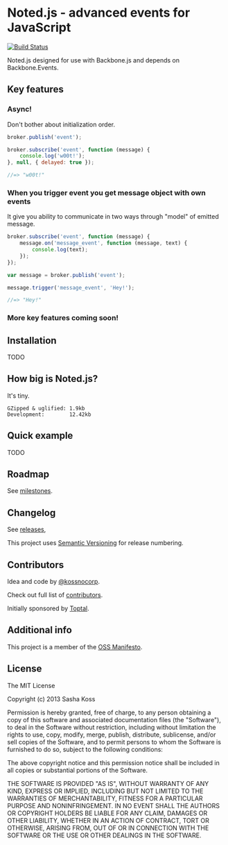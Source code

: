 # Noted.js - advanced events for JavaScript

[![Build Status](https://secure.travis-ci.org/kossnocorp/noted.png?branch=master)](http://travis-ci.org/kossnocorp/noted)

Noted.js designed for use with Backbone.js and depends on Backbone.Events.

## Key features

### Async!

Don't bother about initialization order.

``` js
broker.publish('event');

broker.subscribe('event', function (message) {
    console.log('w00t!');
}, null, { delayed: true });

//=> "w00t!"
```

### When you trigger event you get message object with own events

It give you ability to communicate in two ways through "model" of emitted message.

``` js
broker.subscribe('event', function (message) {
    message.on('message_event', function (message, text) {
        console.log(text);
    });
});

var message = broker.publish('event');

message.trigger('message_event', 'Hey!');

//=> "Hey!"
```

### More key features coming soon!

## Installation

TODO

## How big is Noted.js?

It's tiny.

```
GZipped & uglified: 1.9kb
Development:        12.42kb
```

## Quick example

TODO

## Roadmap

See [milestones](https://github.com/kossnocorp/noted/issues/milestones).

## Changelog

See [releases](https://github.com/kossnocorp/noted/releases),

This project uses [Semantic Versioning](http://semver.org/) for release numbering.

## Contributors

Idea and code by [@kossnocorp](http://koss.nocorp.me).

Check out full list of [contributors](https://github.com/kossnocorp/noted/contributors).

Initially sponsored by [Toptal](http://toptal.com/).

## Additional info

This project is a member of the [OSS Manifesto](http://ossmanifesto.org).

## License

The MIT License

Copyright (c) 2013 Sasha Koss

Permission is hereby granted, free of charge, to any person obtaining a copy of this software and associated documentation files (the "Software"), to deal in the Software without restriction, including without limitation the rights to use, copy, modify, merge, publish, distribute, sublicense, and/or sell copies of the Software, and to permit persons to whom the Software is furnished to do so, subject to the following conditions:

The above copyright notice and this permission notice shall be included in all copies or substantial portions of the Software.

THE SOFTWARE IS PROVIDED "AS IS", WITHOUT WARRANTY OF ANY KIND, EXPRESS OR IMPLIED, INCLUDING BUT NOT LIMITED TO THE WARRANTIES OF MERCHANTABILITY, FITNESS FOR A PARTICULAR PURPOSE AND NONINFRINGEMENT. IN NO EVENT SHALL THE AUTHORS OR COPYRIGHT HOLDERS BE LIABLE FOR ANY CLAIM, DAMAGES OR OTHER LIABILITY, WHETHER IN AN ACTION OF CONTRACT, TORT OR OTHERWISE, ARISING FROM, OUT OF OR IN CONNECTION WITH THE SOFTWARE OR THE USE OR OTHER DEALINGS IN THE SOFTWARE.
